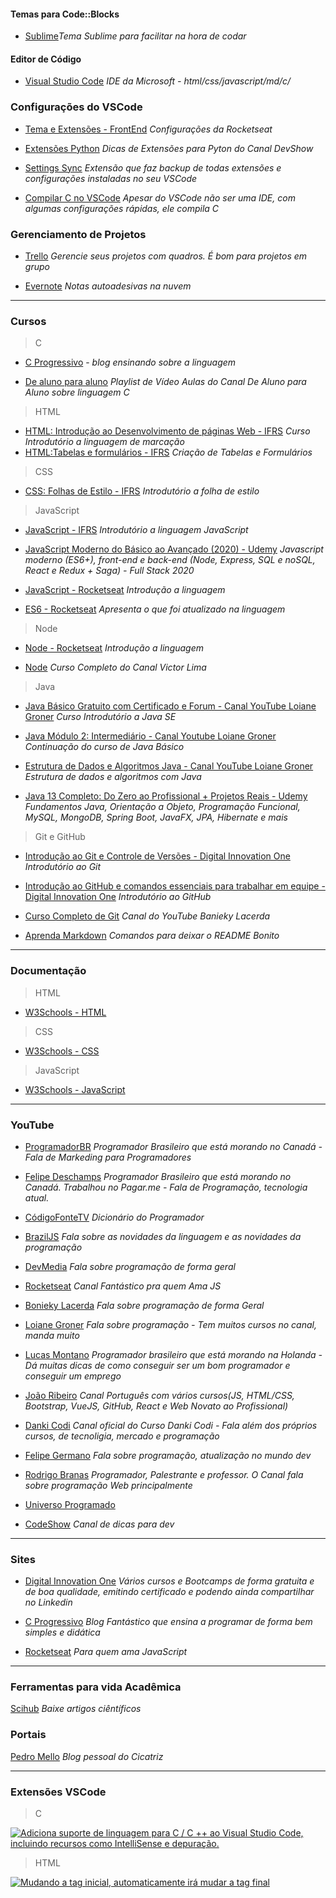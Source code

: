

#### Temas para Code::Blocks

* [Sublime](https://github.com/JosiasSalermo/TemaCode-Blocks)_Tema Sublime para facilitar na hora de codar_


#### Editor de Código

*  [Visual Studio Code](https://code.visualstudio.com/download "Grátis") _IDE da Microsoft - html/css/javascript/md/c/_

### Configurações do VSCode 

* [Tema e Extensões - FrontEnd](https://www.youtube.com/watch?v=c7P03kkrEG8) _Configurações da Rocketseat_

* [Extensões Python](https://www.youtube.com/watch?v=I8qaQoNITFI) _Dicas de Extensões para Pyton do Canal DevShow_

* [Settings Sync](https://marketplace.visualstudio.com/items?itemName=Shan.code-settings-sync) _Extensão que faz backup de todas extensões e configurações instaladas no seu VSCode_

* [Compilar C no VSCode](https://github.com/JosiasSalermo/Compilar_C_no_VSCode) _Apesar do VSCode não ser uma IDE, com algumas configurações rápidas, ele compila C_


### Gerenciamento de Projetos

* [Trello](https://www.trello.com/ "Grátis/Pago") _Gerencie seus projetos com quadros. É bom para projetos em grupo_

* [Evernote](https://evernote.com/intl/pt-br "Grátis/Pago") _Notas autoadesivas na nuvem_

***
### Cursos

>C
*  [C Progressivo](https://www.cprogressivo.net/p/curso-de-c-online-para-iniciantes.html) - _blog ensinando sobre a linguagem_

* [De aluno para aluno](https://www.youtube.com/playlist?list=PLa75BYTPDNKZWYypgOFEsX3H2Mg-SzuLW) _Playlist de Vídeo Aulas do Canal De Aluno para Aluno sobre linguagem C_


>HTML
* [HTML: Introdução ao Desenvolvimento de páginas Web - IFRS](https://moodle.ifrs.edu.br/course/view.php?id=2007 "Grátis") _Curso Introdutório a linguagem de marcação_
* [HTML:Tabelas e formulários - IFRS](https://moodle.ifrs.edu.br/course/view.php?id=1979 "Grátis") _Criação de Tabelas e Formulários_

>CSS
* [CSS: Folhas de Estilo - IFRS](https://moodle.ifrs.edu.br/course/view.php?id=1978 "Grátis") _Introdutório a folha de estilo_


>JavaScript
* [JavaScript - IFRS](https://moodle.ifrs.edu.br/course/view.php?id=2006 "Grátis") _Introdutório a linguagem JavaScript_

* [JavaScript Moderno do Básico ao Avançado (2020) - Udemy](https://www.udemy.com/share/1026x8B0UfcF5XRHo=/ "Pago") _Javascript moderno (ES6+), front-end e back-end (Node, Express, SQL e noSQL, React e Redux + Saga) - Full Stack 2020_

* [JavaScript - Rocketseat](https://skylab.rocketseat.com.br/journey/starter "Grátis") _Introdução a linguagem_

* [ES6 - Rocketseat](https://skylab.rocketseat.com.br/journey/starter "Grátis") _Apresenta o que foi atualizado na linguagem_

>Node

* [Node - Rocketseat](https://skylab.rocketseat.com.br/journey/starter "Grátis") _Introdução a linguagem_

* [Node](https://www.youtube.com/playlist?list=PLJ_KhUnlXUPtbtLwaxxUxHqvcNQndmI4B) _Curso Completo do Canal Victor Lima_

>Java
* [Java Básico Gratuito com Certificado e Forum - Canal YouTube Loiane Groner](https://www.youtube.com/playlist?list=PLGxZ4Rq3BOBq0KXHsp5J3PxyFaBIXVs3r "Grátis") _Curso Introdutório a Java SE_

* [Java Módulo 2: Intermediário - Canal Youtube Loiane Groner](https://www.youtube.com/playlist?list=PLGxZ4Rq3BOBoqYyFWOV_YbfBW80YGAGEI "Grátis") _Continuação do curso de Java Básico_ 

* [Estrutura de Dados e Algoritmos Java - Canal YouTube Loiane Groner](https://www.youtube.com/playlist?list=PLGxZ4Rq3BOBrgumpzz-l8kFMw2DLERdxi "Grátis") _Estrutura de dados e algoritmos com Java_

* [Java 13 Completo: Do Zero ao Profissional + Projetos Reais - Udemy](https://www.udemy.com/share/101rUmB0UfcF5XRHo=/) _Fundamentos Java, Orientação a Objeto, Programação Funcional, MySQL, MongoDB, Spring Boot, JavaFX, JPA, Hibernate e mais_

>Git e GitHub
* [Introdução ao Git e Controle de Versões - Digital Innovation One](https://web.digitalinnovation.one/course/introducao-ao-git-e-controle-de-versoes/learning/42bf37cc-ed9c-4cee-ade4-d822f6a99f82/ "Grátis") _Introdutório ao Git_

* [Introdução ao GitHub e comandos essenciais para trabalhar em equipe - Digital Innovation One](https://web.digitalinnovation.one/course/introducao-ao-github-e-comandos-essenciais-para-trabalhar-em-equipe/learning/6407ce79-a7c1-4305-8be2-94082edc2049/) _Introdutório ao GitHub_

* [Curso Completo de Git](https://www.youtube.com/watch?v=OuOb1_qADBQ&t=708s "Grátis") _Canal do YouTube Banieky Lacerda_

* [Aprenda Markdown](https://github.com/JosiasSalermo/aprendaMarkdown) _Comandos para deixar o README Bonito_

***
### Documentação
>HTML 
* [W3Schools - HTML](https://www.w3schools.com/html/default.asp) 

>CSS
* [W3Schools - CSS](https://www.w3schools.com/css/default.asp)

>JavaScript
* [W3Schools - JavaScript](https://www.w3schools.com/js/default.asp)

***
### YouTube

* [ProgramadorBR](https://www.youtube.com/channel/UCrdgeUeCll2QKmqmihIgKBQ)  _Programador Brasileiro que está morando no Canadá - Fala de Markeding para Programadores_

* [Felipe Deschamps](https://www.youtube.com/channel/UCU5JicSrEM5A63jkJ2QvGYw) _Programador Brasileiro que está morando no Canadá. Trabalhou no Pagar.me - Fala de Programação, tecnologia atual._

* [CódigoFonteTV](https://www.youtube.com/user/codigofontetv) _Dicionário do Programador_

* [BrazilJS](https://www.youtube.com/user/BrazilJS) _Fala sobre as novidades da linguagem e as novidades da programação_

* [DevMedia](https://www.youtube.com/channel/UClBrpNsTEFLbZDDMW1xiOaQ) _Fala sobre programação de forma geral_

* [Rocketseat](https://www.youtube.com/channel/UCSfwM5u0Kce6Cce8_S72olg) _Canal Fantástico pra quem Ama JS_

* [Bonieky Lacerda](https://www.youtube.com/channel/UCw9mYSlqKRXI6l4vH-tAYpQ) _Fala sobre programação de forma Geral_

* [Loiane Groner](https://www.youtube.com/channel/UCqQn92noBhY9VKQy4xCHPsg) _Fala sobre programação - Tem muitos cursos no canal, manda muito_

* [Lucas Montano](https://www.youtube.com/channel/UCyHOBY6IDZF9zOKJPou2Rgg) _Programador brasileiro que está morando na Holanda - Dá muitas dicas de como conseguir ser um bom programador e conseguir um emprego_

* [João Ribeiro](https://www.youtube.com/user/JLDRPT) _Canal Português com vários cursos(JS, HTML/CSS, Bootstrap, VueJS, GitHub, React e Web Novato ao Profissional)_

* [Danki Codi](https://www.youtube.com/channel/UCdbMvobipjxi6gdr3L1PBrQ) _Canal oficial do Curso Danki Codi - Fala além dos próprios cursos, de tecnoligia, mercado e programação_

* [Felipe Germano](https://www.youtube.com/channel/UCBWbWViVqDHckknir8PIIdg) _Fala sobre programação, atualização no mundo dev_

* [Rodrigo Branas](https://www.youtube.com/rodrigobranas) _Programador, Palestrante e professor. O Canal fala sobre programação Web principalmente_  

* [Universo Programado](https://www.youtube.com/channel/UCf_kacKyoRRUP0nM3obzFbg) 

* [CodeShow](https://www.youtube.com/channel/UCMre98RDRijOX_fvG1gnsYg) _Canal de dicas para dev_


***
### Sites 

* [Digital Innovation One](https://digitalinnovation.one/) _Vários cursos e Bootcamps de forma gratuita e de boa qualidade, emitindo certificado e podendo ainda compartilhar no Linkedin_

* [C Progressivo](https://www.cprogressivo.net/) _Blog Fantástico que ensina a programar de forma bem simples e didática_

* [Rocketseat](https://skylab.rocketseat.com.br/dashboard) _Para quem ama JavaScript_

*** 

### Ferramentas para vida Acadêmica

[Scihub](https://sci-hub.tw/) _Baixe artigos ciêntíficos_


### Portais

[Pedro Mello](https://pedro-mello.netlify.com/) _Blog pessoal do Cicatriz_

***

### Extensões VSCode

>C

[![](https://github.com/JosiasSalermo/links/blob/master/img/c-c++.jpg?raw=true "Adiciona suporte de linguagem para C / C ++ ao Visual Studio Code, incluindo recursos como IntelliSense e depuração.")](https://marketplace.visualstudio.com/items?itemName=ms-vscode.cpptools)


>HTML

[![](https://github.com/JosiasSalermo/links/blob/master/img/autoRenameTag.jpg "Mudando a tag inicial, automaticamente irá mudar a tag final")](https://marketplace.visualstudio.com/items?itemName=formulahendry.auto-rename-tag) 


